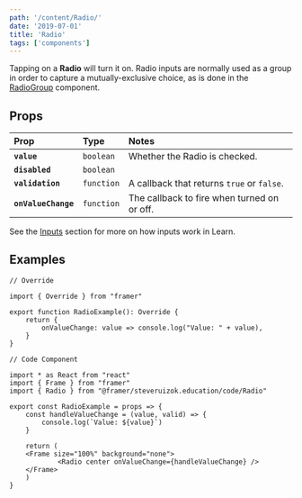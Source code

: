 ```yaml
---
path: '/content/Radio/'
date: '2019-07-01'
title: 'Radio'
tags: ['components']
---
```



Tapping on a **Radio** will turn it on. Radio inputs are normally used as a group in order to capture a mutually-exclusive choice, as is done in the [RadioGroup](https://github.com/framer/framer-education/wiki/RadioGroup) component.

## Props

| Prop                | Type       | Notes                                       |
| :------------------ | :--------- | :------------------------------------------ |
| **`value`**         | `boolean`  | Whether the Radio is checked.               |
| **`disabled`**      | `boolean`  |                                             |
| **`validation`**    | `function` | A callback that returns `true` or `false`.  |
| **`onValueChange`** | `function` | The callback to fire when turned on or off. |

See the [Inputs](https://github.com/framer/framer-education/wiki/Inputs) section for more on how inputs work in Learn.

## Examples

```tsx
// Override

import { Override } from "framer"

export function RadioExample(): Override {
	return {
		onValueChange: value => console.log("Value: " + value),
	}
}
```

```tsx
// Code Component

import * as React from "react"
import { Frame } from "framer"
import { Radio } from "@framer/steveruizok.education/code/Radio"

export const RadioExample = props => {
	const handleValueChange = (value, valid) => {
		console.log(`Value: ${value}`)
	}

	return (
    <Frame size="100%" background="none">
			<Radio center onValueChange={handleValueChange} />
    </Frame>
	)
}
```

